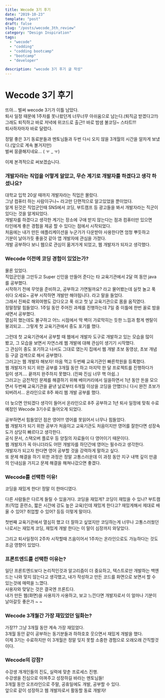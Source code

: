 ```yaml
---
title: Wecode 3기 후기
date: "2019-10-23"
template: "post"
draft: false
slug: "/posts/wecode_3th_review"
category: "Design Inspiration"
tags:
  - "wecode"
  - "codding"
  - "codding bootcamp"
  - "bootcamp"
  - "developer"

description: "wecode 3기 후기 글 작성"
---
```


# Wecode 3기 후기

뜨아... 벌써 wecode 3기가 이틀 남았다.  
퇴사 일정 때문에 1주차를 못나왔던게 너무너무 아쉬움으로 남는다.(퇴직금 받겠다고!!)  
그래도 퇴직하고 바로 저녁에 위코드로 출근!! 바로 밤샘 불코딩~ 스타트!!!  
퇴사하자마자 바로 달렸다.

정말 좋은 3기 동료분들과 멘토님들과 두번 다시 오지 않을 3개월의 시간을 알차게 보냈다.(앞으로 계속 볼거지만)  
벌써 뭉클해지네요... ( ㅜ \_ ㅜ)

이제 본격적으로 써보겠습니다.

### 개발자라는 직업을 어떻게 알았고, 무슨 계기로 개발자를 하겠다고 생각 하셨나요?

대학교 입학 20살 때까지 개발자라는 직업은 몰랐다.  
그냥 컴퓨터 하는 사람이구나~ 라고만 단편적으로 알고있었을 뿐이었다.  
알게 된것은 직업군인때 SNS에서 코딩, 부트캠프 등 광고들을 봐서 개발자라는 직군이 있다는 것을 알게되었다.  
개발자를 하겠다고 생각한 계기는 장소에 구애 받지 않는다는 점과 컴퓨터만 있으면  
타인에게 좋은 경험을 제공 할 수 있다는 점에서 시작되었다.  
처음에는 내가 만든 애플리케이션을 누군가가 다운받아 사용한다면 엄청 뿌듯하고  
기분이 날아가듯 좋을것 같아 앱 개발자에 관심을 가졌다.  
개발 공부하다 보니 웹으로 관심이 옮겨가게 되었고, 웹 개발자가 되자고 생각했다.

### Wecode 이전에 코딩 경험이 있었는가?

물론 있었다.  
직업군인을 그만두고 Super 신인을 만들어 준다는 타 교육기관에서 2달 여 동안 java를 공부했다.  
시작하기 전에 무엇을 준비하고, 공부하고 가면될까요? 라고 물어봤는데 실컷 놀고 푹  
쉬다 오세요~ 공부 시작하면 개발만 해야됩니다. 라고 말을 들었다.  
그래서 진짜로 해외여행도 갔다오고 푹 쉬고 첫 날 교육기관으로 몸을 움직였다.  
정말정말 힘들었다. 1주일 동안 주어진 과제를 진행하는데 7일 중 이틀에 한번 꼴로 밤을 새면서 공부했다.  
열심히 했는데도 불구하고 어느 시점에서 딱 벽이 가로막히는 듯한 느낌과 함게 멘탈이 붕괴되고... 그렇게 첫 교육기관에서 중도 포기를 했다.

그런데 첫 교육기관에서 공부할 때 웹에서 개발자 도구로 개발하고 있는 모습을 많이  
봤고, 그 모습을 보면서 자연스레 웹 개발에 대해 관심이 생기기 시작했다.  
그 관심이 중도 포기하고 나서도 그대로 였는지 집에서 웹 개발 초보 동영상, 초보 개념 등 구글 검색으로 해서 공부했다.  
그러고는 웹 개발자 해보자! 마음 먹고 두번째 교육기관인 빠른학원을 등록했다.  
웹 개발자가 되기 위한 공부를 3개월 동안 하고 마지막 한 달 프로젝트를 진행하다가  
일이 생겨.... 끝까지 완주하지 못했다. (진짜 진심 너무 핵 아쉽..)  
그러고는 금전적인 문제를 해결하기 위해 베이커리에서 일을하면서 1년 동안 돈을 모으면서 두번째 교육기관을 끝낸 날로부터 6개월 이상을 코딩을 안했더니 다시 완전 초보가 되버려서... 온라인으로 8주 짜리 웹 개발 공부를 했다.

더 늦으면 안되겠다 생각이 들어서 온라인으로 8주 공부하고 1년 퇴사 일정에 맞춰 수료 예정인 Wecode 3기수로 들어오게 되었다.

공부하면서 힘들었던 점은 영어!!! 영어를 못읽어서 너무나 힘들었다.  
웹 개발자가 되기 위한 공부가 처음이고 교육기관도 처음이지만 영어를 잘한다면 성장속도가 상당히 빠르다고 생각한다.  
공식 문서, 스택오버 플로우 등 양질의 자료들이 다 영어이기 때문이다.  
웹 개발자가 꼭 아니더라도 어떤 개발자를 하던간에 영어는 필수라고 생각한다.  
개발자가 되고자 한다면 영어 공부할 것을 강력하게 말하고 싶다.  
또 문제 해결을 하기 위한 과정은 정말 고통스러운데 이 과정 동안 지구 내핵 깊이 만큼의 인내심을 가지고 문제 해결을 해쳐나갔으면 좋겠다.

### Wecode를 선택한 이유!

코딩을 재밌게 한다! 정말 이 한마디였다.

다른 사람들은 다르게 들릴 수 있을거다. 코딩을 재밌게? 코딩이 재밌을 수 있나? 부트캠프(직업 훈련소, 짧은 시간에 강도 높은 교육)인데 재밌게 한다고? 재밌게해서 제대로 배울 수 있어? 취업할 수 있어? 등등 이렇게 말이다.

첫번째 교육기관에서 열심히 했고 더 잘하고 싶었지만 코딩하는게 너무나 고통스러웠던 나로서는 재밌게 코딩, 재밌게 개발 한다는 이 말이 심장까지 와닿았다.

그리고 퇴사일정이 2주차 시작할때 즈음이어서 1주차는 온라인으로도 가능하다는 것도 조금 영향이 있었다.

### 프론트엔드를 선택한 이유는?

일단 프론트엔드보다 논리적인것과 알고리즘이 더 중요하고, 텍스트로만 개발하는 백엔드는 나와 맞지 않는다고 생각했고, 내가 작성하고 만든 코드를 화면으로 보면서 할 수 있는것에 매력을 느꼈다.  
사용자와 맞닿는 것은 결국엔 프론트다.  
내가 만든 웹(화면)을 사용자가 사용하고, 보고 느낀다면 개발자로서 이 얼마나 기분이 날아갈듯 좋은가 ~ ~

### Wecode 3개월간 가장 재밌었던 일화는?

가장?? 그냥 3개월 동안 계속 가장 재밌었다.  
3개월 동안 같이 공부하는 동기분들과 하하호호 웃으면서 재밌게 개발을 했다.  
이제 3기는 수료하지만 이 3개월은 정말 잊지 못할 소중한 경험으로 오래오래 간직할것이다.

### Wecode의 강점?

수강생 개개인들의 진도, 실력에 맞춘 프로세스 진행.  
수강생을 진심으로 아껴주고 성장하길 바라는 멘토님들!  
3개월 동안 오프라인으로 주말, 공휴일에도 개발, 공부할 수 있다.  
앞으로 같이 성장하고 웹 개발자로서 활동할 동료 개발자!
